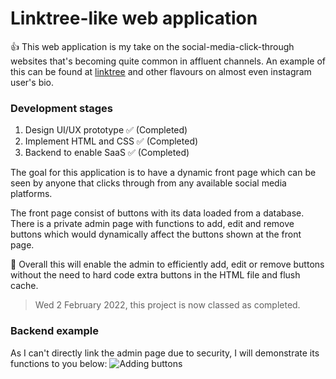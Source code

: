 # Linktree-like web application

👍 This web application is my take on the social-media-click-through 
websites that's becoming quite common in affluent channels. An
example of this can be found at [linktree](https://linktr.ee/) and other
flavours on almost even instagram user's bio.

### Development stages
1. Design UI/UX prototype ✅ (Completed)
2. Implement HTML and CSS ✅ (Completed)
3. Backend to enable SaaS ✅ (Completed)

The goal for this application is to have a dynamic front page 
which can be seen by anyone that clicks through from any available
social media platforms. 

The front page consist of buttons with its data loaded 
from a database. There is a private admin page with
functions to add, edit and remove buttons which would dynamically
affect the buttons shown at the front page.

👑 Overall this will enable the admin to
efficiently add, edit or remove buttons without the need to
hard code extra buttons in the HTML file and flush cache.

> Wed 2 February 2022, this project is now classed as completed.

### Backend example
As I can't directly link the admin page due to security, I will demonstrate its functions to you below:
![Adding buttons](https://imgur.com/a/An2sicg.gif)

